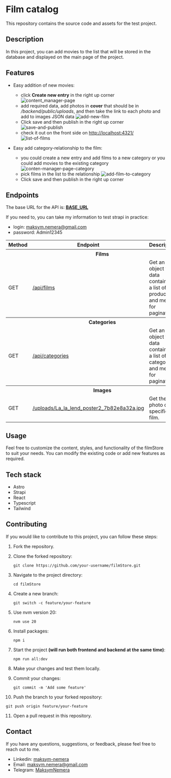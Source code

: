 # Film catalog

This repository contains the source code and assets for the test project.

## Description

In this project, you can add movies to the list that will be stored in the database and displayed on the main page of the project.

## Features

- Easy addition of new movies:

  - click **Create new entry** in the right up corner
    ![content_manager-page](https://github.com/maksym-nemera/filmStore/assets/81112084/c5827abf-c6d2-4b28-83e6-cddfe1239f82)
  - add required data, add photos in **cover** that should be in _/backend/public/uploads_, and then take the link to each photo and add to images JSON data
    ![add-new-film](https://github.com/maksym-nemera/filmStore/assets/81112084/b9b9d820-7d89-405d-b0d6-c4fb1f20030b)
  - Click save and then publish in the right up corner
    ![save-and-publish](https://github.com/maksym-nemera/filmStore/assets/81112084/920e0177-f3f3-48b3-8ca0-ace63619ad6b)
  - check it out on the front side on [http://localhost:4321/](http://localhost:4321/) <br>
    ![list-of-films](https://github.com/maksym-nemera/filmStore/assets/81112084/72188f85-20d1-46f5-afbf-8801a3394b2f)

- Easy add category-relationship to the film:
  - you could create a new entry and add films to a new category or you could add movies to the existing category
    ![conten-manager-page-category](https://github.com/maksym-nemera/filmStore/assets/81112084/fd9ee9a7-23b3-40be-9ab3-6d8fc12c3bef)
  - pick films in the list to the relationship
    ![add-film-to-category](https://github.com/maksym-nemera/filmStore/assets/81112084/05148f8f-0bd3-40ad-a5ca-39a5e56152ab)
  - Click save and then publish in the right up corner
## Endpoints

The base URL for the API is: **[BASE_URL](http://localhost:1337/)**

If you need to, you can take my information to test strapi in practice:

- login: maksym.nemera@gmail.com
- password: Admin12345

<table>
    <tr>
        <th>
        	Method
        </th>
        <th>
        	Endpoint
        </th>
        <th>
        	Description
        </th>
        <th>
        	Body
        </th>
    </tr>
    	<tr>
        <th colspan="4">Films</th>
    	</tr>
    <tr>
        <td>
        	GET
        </td>
        <td>
        	<a href="http://localhost:1337/api/films">
        		/api/films
          </a>
        </td>
        <td>
        	Get an object with data containing a list of all products and meta for pagination.
        </td>
        <td>
        	NULL
        </td>
    </tr>
    	<tr>
        <th colspan="4">Categories</th>
    	</tr>
    <tr>
        <td>
        	GET
        </td>
        <td>
        	<a href="http://localhost:1337/api/categories">
        		/api/categories
          </a>
        </td>
        <td>
        	Get an object with data containing a list of all categories and meta for pagination.
        </td>
        <td>
        	NULL
        </td>
    </tr>
    	<tr>
        <th colspan="4">Images</th>
    	</tr>
    <tr>
        <td>
        	GET
        </td>
        <td>
          <a href="http://localhost:1337/uploads/La_la_lend_poster2_7b82e8a32a.jpg">
          	/uploads/La_la_lend_poster2_7b82e8a32a.jpg
          </a>
        </td>
        <td>
        	Get the photo of a specific film.
        </td>
        <td>
        	NULL
        </td>
    </tr>
</table>

## Usage

Feel free to customize the content, styles, and functionality of the filmStore to suit your needs. You can modify the existing code or add new features as required.

## Tech stack

- Astro
- Strapi
- React
- Typescript
- Tailwind

## Contributing

If you would like to contribute to this project, you can follow these steps:

1. Fork the repository.
2. Clone the forked repository:
   ```shell
   git clone https://github.com/your-username/filmStore.git
   ```
3. Navigate to the project directory:
   ```shell
   cd filmStore
   ```
4. Create a new branch:
   ```shell
   git switch -c feature/your-feature
   ```
5. Use nvm version 20:
   ```shell
   nvm use 20
   ```

6. Install packages:
   ```shell
   npm i
   ```
7. Start the project **(will run both frontend and backend at the same time)**:
   ```hell
   npm run all:dev
   ```
8. Make your changes and test them locally.
9. Commit your changes:
   ```shell
   git commit -m 'Add some feature'
   ```
10. Push the branch to your forked repository:
   ```shell
   git push origin feature/your-feature
   ```
11. Open a pull request in this repository.

## Contact

If you have any questions, suggestions, or feedback, please feel free to reach out to me.

- Linkedin: [maksym-nemera](https://www.linkedin.com/in/maksym-nemera/)
- Email: [maksym.nemera@gmail.com](mailto:maksym.nemera@gmail.com)
- Telegram: [MaksymNemera](https://t.me/MaksymNemera)
